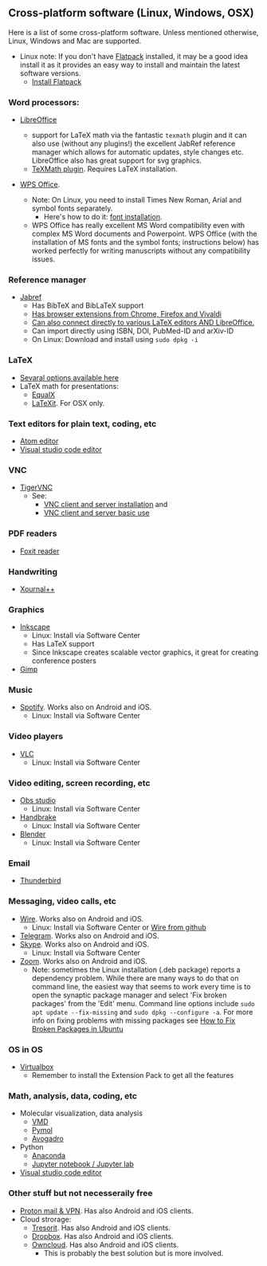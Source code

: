 ## Cross-platform software (Linux, Windows, OSX)


Here is a list of some cross-platform software. Unless mentioned otherwise, Linux, Windows and Mac are supported.

- Linux note: If you don't have [Flatpack](https://flatpak.org/) installed, it may be a good idea install it as it provides an easy way to install and maintain the latest software versions.
  - [Install Flatpack](https://flatpak.org/setup/Ubuntu/)
  
### Word processors:

- [LibreOffice](https://www.libreoffice.org/)
  - support for LaTeX math via the fantastic `texmath` plugin and it can also use (without any plugins!) the excellent JabRef reference manager which allows for automatic updates, style changes etc. LibreOffice also has great support for svg graphics.
  - [TeXMath plugin](http://roland65.free.fr/texmaths/). Requires LaTeX installation. 
  
- [WPS Office](https://www.wps.com/). 
  - Note: On Linux, you need to install Times New Roman, Arial and symbol fonts separately. 
    - Here's how to do it: [font installation](ubuntu/word-processors-with-gui.md).
  - WPS Office has really excellent MS Word compatibility even with complex MS Word documents and Powerpoint. WPS Office (with the installation of MS fonts and the symbol fonts; instructions below) has worked perfectly for writing manuscripts without any compatibility issues.

### Reference manager
- [Jabref](https://www.jabref.org/)
  - Has BibTeX and BibLaTeX support
  - [Has browser extensions from Chrome, Firefox and Vivaldi](https://docs.jabref.org/collect/jabref-browser-extension)
  - [Can also connect directly to various LaTeX editors AND LibreOffice.](https://docs.jabref.org/advanced/resources)
  - Can import directly using  ISBN, DOI, PubMed-ID and arXiv-ID
  - On Linux: Download and install using `sudo dpkg -i`

### LaTeX

- [Sevaral options available here](https://www.latex-project.org)
- LaTeX math for presentations:
  - [EqualX](http://equalx.sourceforge.net/)
  - [LaTeXit](https://www.chachatelier.fr/latexit/). For OSX only.



### Text editors for plain text, coding, etc

- [Atom editor](https://atom.io/)
- [Visual studio code editor](https://code.visualstudio.com/)

### VNC 
- [TigerVNC](https://tigervnc.org/)
  - See: 
    - [VNC client and server installation](./computer-stuff/vnc-installation.md) and 
    - [VNC client and server basic use](computer-stuff/vnc-how-to-use.md )
### PDF readers

- [Foxit reader](https://www.foxitsoftware.com/pdf-reader/)

### Handwriting

- [Xournal++](https://github.com/xournalpp/xournalpp)

### Graphics

- [Inkscape](https://inkscape.org/)
    - Linux: Install via Software Center
    - Has LaTeX support
    - Since Inkscape creates scalable vector graphics, it great for creating conference posters
- [Gimp](https://www.gimp.org/)

### Music
- [Spotify](https://www.spotify.com). Works also on Android and iOS.
    - Linux: Install via Software Center

### Video players

- [VLC](https://www.videolan.org/)
  - Linux: Install via Software Center


### Video editing, screen recording, etc

- [Obs studio](https://obsproject.com/)
    - Linux: Install via Software Center
- [Handbrake](https://handbrake.fr/)
     - Linux: Install via Software Center
- [Blender](https://www.blender.org/https://www.blender.org/)
    - Linux: Install via Software Center

### Email
- [Thunderbird](https://www.thunderbird.net)

### Messaging, video calls, etc

- [Wire](https://wire.com).  Works also on Android and iOS.
  - Linux: Install via Software Center or [Wire from github](https://github.com/wireapp/wire-desktop/wiki/How-to-install-Wire-for-Desktop-on-Linux)
- [Telegram](https://telegram.org/). Works also on Android and iOS.
- [Skype](https://www.skype.com). Works also on Android and iOS.
    - Linux: Install via Software Center
- [Zoom](https://zoom.us/). Works also on Android and iOS.
  - Note: sometimes the Linux installation (.deb package) reports a dependency problem. While there are many ways to do that on command line, the easiest way that seems to work every time is to open the synaptic package manager and select 'Fix broken packages' from the 'Edit' menu. Command line options include
 `sudo apt update --fix-missing` and  `sudo dpkg --configure -a`. For more info on fixing problems with missing packages see [How to Fix Broken Packages in Ubuntu](https://www.maketecheasier.com/fix-broken-packages-ubuntu/)
  

### OS in OS
- [Virtualbox](https://www.virtualbox.org/)
  - Remember to install the Extension Pack to get all the features

### Math, analysis, data, coding, etc

- Molecular visualization, data analysis
  - [VMD](https://www.ks.uiuc.edu/Research/vmd/)
  - [Pymol](https://pymol.org)
  - [Avogadro](https://avogadro.cc/)
- Python
  - [Anaconda](https://www.anaconda.com/)
  - [Jupyter notebook / Jupyter lab](https://jupyter.org/)
- [Visual studio code editor](https://code.visualstudio.com/)

### Other stuff but not necesseraily free

- [Proton mail & VPN](https://protonmail.com/). Has also Android and iOS clients.
- Cloud strorage:
  - [Tresorit](https://tresorit.com). Has also Android and iOS clients.
  - [Dropbox](https://www.dropbox.com/). Has also Android and iOS clients.
  - [Owncloud](https://owncloud.org/). Has also Android and iOS clients.
    - This is probably the best solution but is more involved. 

